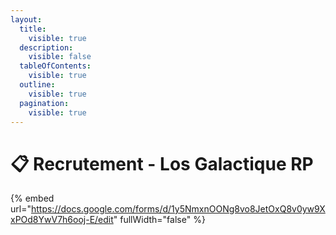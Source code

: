 ```yaml
---
layout:
  title:
    visible: true
  description:
    visible: false
  tableOfContents:
    visible: true
  outline:
    visible: true
  pagination:
    visible: true
---
```


# 📋 Recrutement - Los Galactique RP

{% embed url="https://docs.google.com/forms/d/1y5NmxnOONg8vo8JetOxQ8v0yw9XxPOd8YwV7h6ooj-E/edit" fullWidth="false" %}
